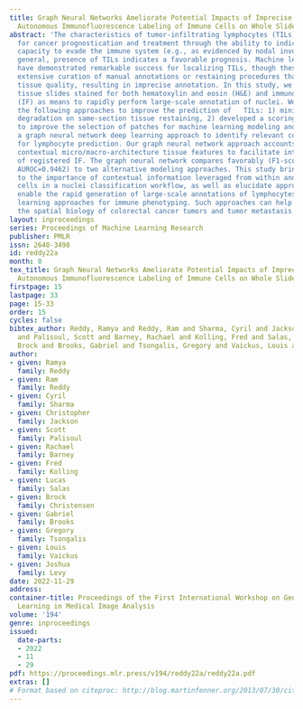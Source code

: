 ```yaml
---
title: Graph Neural Networks Ameliorate Potential Impacts of Imprecise Large-Scale
  Autonomous Immunofluorescence Labeling of Immune Cells on Whole Slide Images
abstract: 'The characteristics of tumor-infiltrating lymphocytes (TILs) are essential
  for cancer prognostication and treatment through the ability to indicate the tumor’s
  capacity to evade the immune system (e.g., as evidenced by nodal involvement). In
  general, presence of TILs indicates a favorable prognosis. Machine learning technologies
  have demonstrated remarkable success for localizing TILs, though these methods require
  extensive curation of manual annotations or restaining procedures that can degrade
  tissue quality, resulting in imprecise annotation. In this study, we co-registered
  tissue slides stained for both hematoxylin and eosin (H&E) and immunofluorescence
  (IF) as means to rapidly perform large-scale annotation of nuclei. We integrated
  the following approaches to improve the prediction of   TILs: 1) minimized tissue
  degradation on same-section tissue restaining, 2) developed a scoring algorithm
  to improve the selection of patches for machine learning modeling and 3) utilized
  a graph neural network deep learning approach to identify relevant contextual features
  for lymphocyte prediction. Our graph neural network approach accounts for surrounding
  contextual micro/macro-architecture tissue features to facilitate interpretation
  of registered IF. The graph neural network compares favorably (F1-score=0.9235,
  AUROC=0.9462) to two alternative modeling approaches. This study brings insight
  to the importance of contextual information leveraged from within and around neighboring
  cells in a nuclei classification workflow, as well as elucidate approaches which
  enable the rapid generation of large-scale annotations of lymphocytes for machine
  learning approaches for immune phenotyping. Such approaches can help further interrogate
  the spatial biology of colorectal cancer tumors and tumor metastasis. '
layout: inproceedings
series: Proceedings of Machine Learning Research
publisher: PMLR
issn: 2640-3498
id: reddy22a
month: 0
tex_title: Graph Neural Networks Ameliorate Potential Impacts of Imprecise Large-Scale
  Autonomous Immunofluorescence Labeling of Immune Cells on Whole Slide Images
firstpage: 15
lastpage: 33
page: 15-33
order: 15
cycles: false
bibtex_author: Reddy, Ramya and Reddy, Ram and Sharma, Cyril and Jackson, Christopher
  and Palisoul, Scott and Barney, Rachael and Kolling, Fred and Salas, Lucas and Christensen,
  Brock and Brooks, Gabriel and Tsongalis, Gregory and Vaickus, Louis and Levy, Joshua
author:
- given: Ramya
  family: Reddy
- given: Ram
  family: Reddy
- given: Cyril
  family: Sharma
- given: Christopher
  family: Jackson
- given: Scott
  family: Palisoul
- given: Rachael
  family: Barney
- given: Fred
  family: Kolling
- given: Lucas
  family: Salas
- given: Brock
  family: Christensen
- given: Gabriel
  family: Brooks
- given: Gregory
  family: Tsongalis
- given: Louis
  family: Vaickus
- given: Joshua
  family: Levy
date: 2022-11-29
address:
container-title: Proceedings of the First International Workshop on Geometric Deep
  Learning in Medical Image Analysis
volume: '194'
genre: inproceedings
issued:
  date-parts:
  - 2022
  - 11
  - 29
pdf: https://proceedings.mlr.press/v194/reddy22a/reddy22a.pdf
extras: []
# Format based on citeproc: http://blog.martinfenner.org/2013/07/30/citeproc-yaml-for-bibliographies/
---
```

